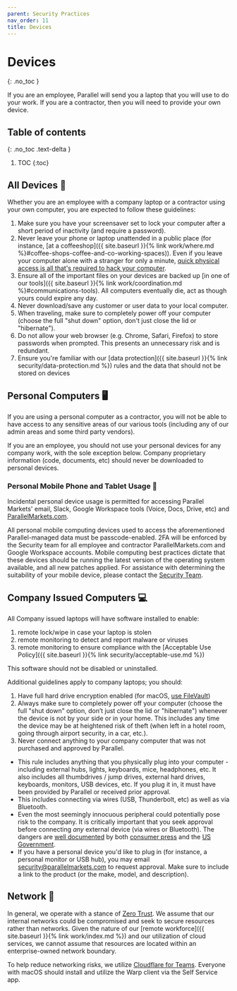 ```yaml
---
parent: Security Practices
nav_order: 11
title: Devices
---
```

# Devices
{: .no_toc }

If you are an employee, Parallel will send you a laptop that you will use to do your work.  If you are a contractor, then you will need to provide your own device.

## Table of contents
{: .no_toc .text-delta }

1. TOC
{:toc}

## All Devices :100:

Whether you are an employee with a company laptop or a contractor using your own computer, you are expected to follow these guidelines:

1. Make sure you have your screensaver set to lock your computer after a short period of inactivity (and require a password).
1. Never leave your phone or laptop unattended in a public place (for instance, [at a coffeeshop]({{ site.baseurl }}{% link work/where.md %}#coffee-shops-coffee-and-co-working-spaces)).  Even if you leave your computer alone with a stranger for only a minute, [quick physical access is all that's required to hack your computer](https://en.wikipedia.org/wiki/Physical_access).
1. Ensure all of the important files on your devices are backed up [in one of our tools]({{ site.baseurl }}{% link work/coordination.md %}#communications-tools).  All computers eventually die, act as though yours could expire any day.
1. Never download/save any customer or user data to your local computer.
1. When traveling, make sure to completely power off your computer (choose the full "shut down" option, don't just close the lid or "hibernate").
1. Do not allow your web browser (e.g. Chrome, Safari, Firefox) to store passwords when prompted. This presents an unnecessary risk and is redundant.
1. Ensure you're familiar with our [data protection]({{ site.baseurl }}{% link security/data-protection.md %}) rules and the data that should not be stored on devices

## Personal Computers :desktop_computer:

If you are using a personal computer as a contractor, you will not be able to have access to any sensitive areas of our various tools (including any of our admin areas and some third party vendors).

If you are an employee, you should not use your personal devices for any company work, with the sole exception below.  Company proprietary information (code, documents, etc) should never be downloaded to personal devices.

### Personal Mobile Phone and Tablet Usage :iphone:

Incidental personal device usage is permitted for accessing Parallel Markets' email, Slack, Google Workspace tools (Voice, Docs, Drive, etc) and [ParallelMarkets.com](https://app.parallelmarkets.com).

All personal mobile computing devices used to access the aforementioned Parallel-managed data must be passcode-enabled.  2FA will be enforced by the Security team for all employee and contractor ParallelMarkets.com and Google Workspace accounts. Mobile computing best practices dictate that these devices should be running the latest version of the operating system available, and all new patches applied. For assistance with determining the suitability of your mobile device, please contact the [Security Team](mailto:security@parallelmarkets.com).

## Company Issued Computers :computer:

All Company issued laptops will have software installed to enable:

 1. remote lock/wipe in case your laptop is stolen
 1. remote monitoring to detect and report malware or viruses
 1. remote monitoring to ensure compliance with the [Acceptable Use Policy]({{ site.baseurl }}{% link security/acceptable-use.md %})

This software should not be disabled or uninstalled.

Additional guidelines apply to company laptops; you should:

1. Have full hard drive encryption enabled (for macOS, [use FileVault](https://support.apple.com/en-us/HT204837))
1. Always make sure to completely power off your computer (choose the full "shut down" option, don’t just close the lid or "hibernate") whenever the device is not by your side or in your home. This includes any time the device may be at heightened risk of theft (when left in a hotel room, going through airport security, in a car, etc.).
1. Never connect anything to your company computer that was not purchased and approved by Parallel.
  * This rule includes anything that you physically plug into your computer - including external hubs, lights, keyboards, mice, headphones, etc.  It also includes all thumbdrives / jump drives, external hard drives, keyboards, monitors, USB devices, etc.  If you plug it in, it must have been provided by Parallel or received prior approval.
  * This includes connecting via wires (USB, Thunderbolt, etc) as well as via Bluetooth.
  * Even the most seemingly innocuous peripheral could potentially pose risk to the company. It is critically important that you seek approval before connecting *any* external device (via wires or Bluetooth). The dangers are [well documented](https://www.sciencedaily.com/releases/2019/02/190225192119.htm) by both [consumer press](https://www.cnet.com/tech/services-and-software/usb-devices-spreading-viruses/) and the [US Government](https://www.cisa.gov/uscert/sites/default/files/publications/RisksOfPortableDevices.pdf).
  * If you have a personal device you'd like to plug in (for instance, a personal monitor or USB hub), you may email [security@parallelmarkets.com](mailto:security@parallelmarkets.com) to request approval.  Make sure to include a link to the product (or the make, model, and description).

## Network :satellite:
In general, we operate with a stance of [Zero Trust](https://www.cloudflare.com/learning/security/glossary/what-is-zero-trust/).  We assume that our internal networks could be compromised and seek to secure resources rather than networks.  Given the nature of our [remote workforce]({{ site.baseurl }}{% link work/index.md %}) and our utilization of cloud services, we cannot assume that resources are located within an enterprise-owned network boundary.

To help reduce networking risks, we utilize [Cloudflare for Teams](https://www.cloudflare.com/teams/).  Everyone with macOS should install and utilize the Warp client via the Self Service app.
